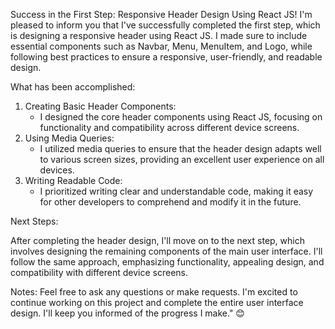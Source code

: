 Success in the First Step:
Responsive Header Design Using React JS!
I'm pleased to inform you that I've successfully completed the first step, which is designing a responsive header using React JS. I made sure to include essential components such as Navbar, Menu, MenuItem, and Logo, while following best practices to ensure a responsive, user-friendly, and readable design.

What has been accomplished:

1. Creating Basic Header Components:
   - I designed the core header components using React JS, focusing on functionality and compatibility across different device screens.
2. Using Media Queries:
   - I utilized media queries to ensure that the header design adapts well to various screen sizes, providing an excellent user experience on all devices.
3. Writing Readable Code:
   - I prioritized writing clear and understandable code, making it easy for other developers to comprehend and modify it in the future.

Next Steps:

After completing the header design, I'll move on to the next step, which involves designing the remaining components of the main user interface. I'll follow the same approach, emphasizing functionality, appealing design, and compatibility with different device screens.

Notes:
Feel free to ask any questions or make requests.
I'm excited to continue working on this project and complete the entire user interface design. I'll keep you informed of the progress I make." 😊
